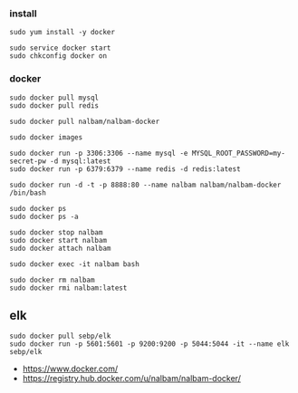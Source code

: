 ### install 
```
sudo yum install -y docker

sudo service docker start
sudo chkconfig docker on
```

### docker 
```
sudo docker pull mysql
sudo docker pull redis

sudo docker pull nalbam/nalbam-docker

sudo docker images

sudo docker run -p 3306:3306 --name mysql -e MYSQL_ROOT_PASSWORD=my-secret-pw -d mysql:latest
sudo docker run -p 6379:6379 --name redis -d redis:latest

sudo docker run -d -t -p 8888:80 --name nalbam nalbam/nalbam-docker /bin/bash

sudo docker ps
sudo docker ps -a

sudo docker stop nalbam
sudo docker start nalbam
sudo docker attach nalbam

sudo docker exec -it nalbam bash

sudo docker rm nalbam
sudo docker rmi nalbam:latest
```

## elk
```
sudo docker pull sebp/elk
sudo docker run -p 5601:5601 -p 9200:9200 -p 5044:5044 -it --name elk sebp/elk
```

 * https://www.docker.com/
 * https://registry.hub.docker.com/u/nalbam/nalbam-docker/
